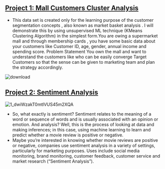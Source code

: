 
## [Project 1: Mall Customers Cluster Analysis](https://github.com/rajniklk/Mall-Customers-Cluster-Analysis)

* This data set is created only for the learning purpose of the customer segmentation concepts , also known as market basket analysis . I will demonstrate this by using unsupervised ML technique (KMeans Clustering Algorithm) in the simplest form.You are owing a supermarket mall and through membership cards , you have some basic data about your customers like Customer ID, age, gender, annual income and spending score. Problem Statement You own the mall and want to understand the customers like who can be easily converge Target Customers so that the sense can be given to marketing team and plan the strategy accordingly.

![download](https://user-images.githubusercontent.com/35190179/92410882-42068000-f163-11ea-9ed1-1c7c938fcd21.png)


## [Project 2: Sentiment Analysis](https://github.com/rajniklk/Sentiment-Analysis-Project)

![1_dwiWzakT0mtlVUS45m2XQA](https://user-images.githubusercontent.com/35190179/92412066-0b7f3400-f168-11ea-8e29-8262d79a3931.png)

* So, what exactly is sentiment? Sentiment relates to the meaning of a word or sequence of words and is usually associated with an opinion or emotion. And analysis? Well, this is the process of looking at data and making inferences; in this case, using machine learning to learn and predict whether a movie review is positive or negative.
* Maybe you’re interested in knowing whether movie reviews are positive or negative, companies use sentiment analysis in a variety of settings, particularly for marketing purposes. Uses include social media monitoring, brand monitoring, customer feedback, customer service and market research (“Sentiment Analysis”).
